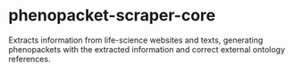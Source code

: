 # phenopacket-scraper-core
Extracts information from life-science websites and texts, generating phenopackets with the extracted information and correct external ontology references.

